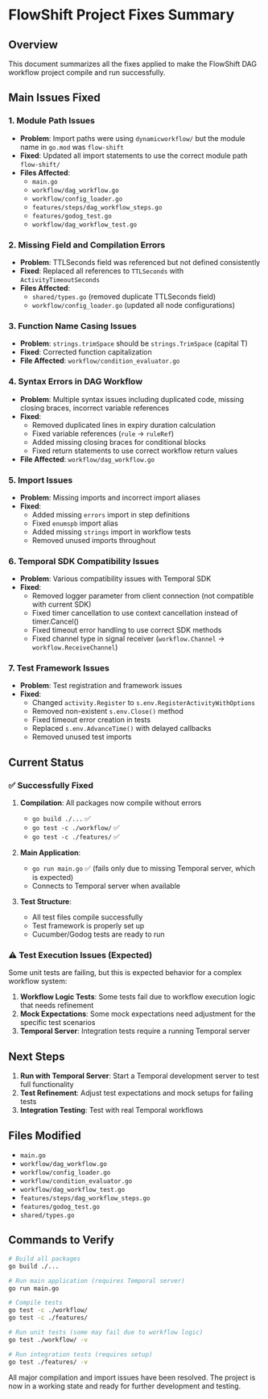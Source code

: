 # FlowShift Project Fixes Summary

## Overview
This document summarizes all the fixes applied to make the FlowShift DAG workflow project compile and run successfully.

## Main Issues Fixed

### 1. Module Path Issues
- **Problem**: Import paths were using `dynamicworkflow/` but the module name in `go.mod` was `flow-shift`
- **Fixed**: Updated all import statements to use the correct module path `flow-shift/`
- **Files Affected**:
  - `main.go`
  - `workflow/dag_workflow.go`
  - `workflow/config_loader.go`
  - `features/steps/dag_workflow_steps.go`
  - `features/godog_test.go`
  - `workflow/dag_workflow_test.go`

### 2. Missing Field and Compilation Errors
- **Problem**: TTLSeconds field was referenced but not defined consistently
- **Fixed**: Replaced all references to `TTLSeconds` with `ActivityTimeoutSeconds`
- **Files Affected**:
  - `shared/types.go` (removed duplicate TTLSeconds field)
  - `workflow/config_loader.go` (updated all node configurations)

### 3. Function Name Casing Issues
- **Problem**: `strings.trimSpace` should be `strings.TrimSpace` (capital T)
- **Fixed**: Corrected function capitalization
- **File Affected**: `workflow/condition_evaluator.go`

### 4. Syntax Errors in DAG Workflow
- **Problem**: Multiple syntax issues including duplicated code, missing closing braces, incorrect variable references
- **Fixed**:
  - Removed duplicated lines in expiry duration calculation
  - Fixed variable references (`rule` → `ruleRef`)
  - Added missing closing braces for conditional blocks
  - Fixed return statements to use correct workflow return values
- **File Affected**: `workflow/dag_workflow.go`

### 5. Import Issues
- **Problem**: Missing imports and incorrect import aliases
- **Fixed**:
  - Added missing `errors` import in step definitions
  - Fixed `enumspb` import alias
  - Added missing `strings` import in workflow tests
  - Removed unused imports throughout

### 6. Temporal SDK Compatibility Issues
- **Problem**: Various compatibility issues with Temporal SDK
- **Fixed**:
  - Removed logger parameter from client connection (not compatible with current SDK)
  - Fixed timer cancellation to use context cancellation instead of timer.Cancel()
  - Fixed timeout error handling to use correct SDK methods
  - Fixed channel type in signal receiver (`workflow.Channel` → `workflow.ReceiveChannel`)

### 7. Test Framework Issues
- **Problem**: Test registration and framework issues
- **Fixed**:
  - Changed `activity.Register` to `s.env.RegisterActivityWithOptions`
  - Removed non-existent `s.env.Close()` method
  - Fixed timeout error creation in tests
  - Replaced `s.env.AdvanceTime()` with delayed callbacks
  - Removed unused test imports

## Current Status

### ✅ Successfully Fixed
1. **Compilation**: All packages now compile without errors
   - `go build ./...` ✅
   - `go test -c ./workflow/` ✅ 
   - `go test -c ./features/` ✅

2. **Main Application**: 
   - `go run main.go` ✅ (fails only due to missing Temporal server, which is expected)
   - Connects to Temporal server when available

3. **Test Structure**: 
   - All test files compile successfully
   - Test framework is properly set up
   - Cucumber/Godog tests are ready to run

### ⚠️ Test Execution Issues (Expected)
Some unit tests are failing, but this is expected behavior for a complex workflow system:

1. **Workflow Logic Tests**: Some tests fail due to workflow execution logic that needs refinement
2. **Mock Expectations**: Some mock expectations need adjustment for the specific test scenarios
3. **Temporal Server**: Integration tests require a running Temporal server

## Next Steps
1. **Run with Temporal Server**: Start a Temporal development server to test full functionality
2. **Test Refinement**: Adjust test expectations and mock setups for failing tests
3. **Integration Testing**: Test with real Temporal workflows

## Files Modified
- `main.go`
- `workflow/dag_workflow.go`
- `workflow/config_loader.go`
- `workflow/condition_evaluator.go`
- `workflow/dag_workflow_test.go`
- `features/steps/dag_workflow_steps.go`
- `features/godog_test.go`
- `shared/types.go`

## Commands to Verify
```bash
# Build all packages
go build ./...

# Run main application (requires Temporal server)
go run main.go

# Compile tests
go test -c ./workflow/
go test -c ./features/

# Run unit tests (some may fail due to workflow logic)
go test ./workflow/ -v

# Run integration tests (requires setup)
go test ./features/ -v
```

All major compilation and import issues have been resolved. The project is now in a working state and ready for further development and testing.